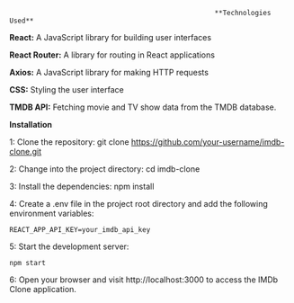                                                        **Technologies Used**

**React:**  A JavaScript library for building user interfaces

**React Router:** A library for routing in React applications

**Axios:** A JavaScript library for making HTTP requests

**CSS:** Styling the user interface

**TMDB API:** Fetching movie and TV show data from the TMDB database.




**Installation**

1: Clone the repository:
    git clone https://github.com/your-username/imdb-clone.git
    
    
2: Change into the project directory:
    cd imdb-clone

3: Install the dependencies:
    npm install

4: Create a .env file in the project root directory and add the following environment variables:

    REACT_APP_API_KEY=your_imdb_api_key

5: Start the development server:

    npm start

6: Open your browser and visit http://localhost:3000 to access the IMDb Clone application.




